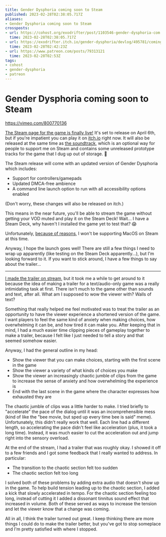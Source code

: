 ```yaml
---
title: Gender Dysphoria coming soon to Steam
published: 2023-02-28T02:38:05.717Z
aliases:
- Gender Dysphoria coming soon to Steam
crossposts:
- url: https://cohost.org/exodrifter/post/1103546-gender-dysphoria-com
  time: 2023-02-28T02:38:05.717Z
- url: https://exodrifter.itch.io/gender-dysphoria/devlog/495781/coming-soon-to-steam
  time: 2023-02-28T02:42:23Z
- url: https://www.patreon.com/posts/79313121
  time: 2023-02-28T02:53Z
tags:
- cohost
- gender-dysphoria
- patreon
---
```


# Gender Dysphoria coming soon to Steam

https://vimeo.com/800770136

[The Steam page for the game is finally live!](https://store.steampowered.com/app/2310400/Gender_Dysphoria) It's set to release on April 6th, but if you're impatient you can play it on [itch.io](https://exodrifter.itch.io/gender-dysphoria) right now. It will also be released at the same time as [the soundtrack](https://store.steampowered.com/app/2310560/Gender_Dysphoria_OST), which is an optional way for people to support me on Steam and contains some unreleased prototype tracks for the game that I dug up out of storage. 👻

The Steam release will come with an updated version of Gender Dysphoria which includes:
* Support for controllers/gamepads
* Updated DMCA-free ambience
* A command line launch option to run with all accessibility options enabled

(Don't worry, these changes will also be released on itch.)

This means in the near future, you'll be able to stream the game without getting your VOD muted and play it on the Steam Deck! Wait... I have a Steam Deck, why haven't I installed the game yet to test that? 😱

Unfortunately, [because of reasons](20230222044253.md), I won't be supporting MacOS on Steam at this time.

Anyway, I hope the launch goes well! There are still a few things I need to wrap up apparently (like testing on the Steam Deck apparently...), but I'm looking forward to it. If you want to stick around, I have a few things to say about the trailer...

---

[I made the trailer on stream](https://vods.exodrifter.space/2023/02/21/0036), but it took me a while to get around to it because the idea of making a trailer for a text/audio-only game was a really intimidating task at first. There isn't much to the game other than sounds and text, after all. What am I supposed to wow the viewer with? Walls of text?

Something that really helped me feel motivated was to treat the trailer as an opportunity to have the viewer experience a shortened version of the game. I want players to feel the same kind of anxiety when making choices, how overwhelming it can be, and how tired it can make you. After keeping that in mind, I had a much easier time clipping pieces of gameplay together to make a trailer, because I felt like I just needed to tell a story and that seemed somehow easier.

Anyway, I had the general outline in my head:
* Show the viewer that you can make choices, starting with the first scene in the game
* Show the viewer a variety of what kinds of choices you make
* Show the viewer an increasingly chaotic jumble of clips from the game to increase the sense of anxiety and how overwhelming the experience is
* End with the last scene in the game where the character expresses how exhausted they are

The chaotic jumble of clips was a little harder to make. I tried briefly to "accelerate" the pace of the dialog until it was an incomprehensible mess (kind of like the "bee movie, but sped up every time bee is said" meme). Unfortunately, this didn't really work that well. Each line had a different length, so accelerating the pace didn't feel like acceleration (plus, it took a long time). Instead, it was much easier to cut the acceleration out and jump right into the sensory overload.

At the end of the stream, I had a trailer that was roughly okay. I showed it off to a few friends and I got some feedback that I really wanted to address. In particular:
* The transition to the chaotic section felt too sudden
* The chaotic section felt too long

I solved both of these problems by adding extra audio that doesn't show up in the game. To help build tension leading up to the chaotic section, I added a kick that slowly accelerated in tempo. For the chaotic section feeling too long, instead of cutting it I added a dissonant tinnitus sound effect that increased in volume. Both of these served as ways to increase the tension and let the viewer know that a change was coming.

All in all, I think the trailer turned out great. I keep thinking there are more things I could do to make the trailer better, but you've got to stop someplace and I'm pretty satisfied with where I stopped.
